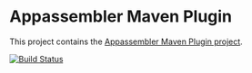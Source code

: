 # Appassembler Maven Plugin

This project contains the [Appassembler Maven Plugin project](http://www.mojohaus.org/appassembler/).
 
[![Build Status](https://travis-ci.org/mojohaus/appassembler.svg?branch=master)](https://travis-ci.org/mojohaus/appassembler)

